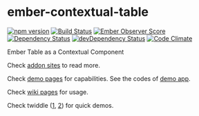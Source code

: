 # ember-contextual-table

[![npm version](https://badge.fury.io/js/ember-contextual-table.svg)](http://badge.fury.io/js/ember-contextual-table)
[![Build Status](https://travis-ci.org/tubitak-bilgem-yte/ember-contextual-table.svg?branch=master)](https://travis-ci.org/tubitak-bilgem-yte/ember-contextual-table)
[![Ember Observer Score](http://emberobserver.com/badges/ember-contextual-table.svg)](http://emberobserver.com/addons/ember-contextual-table)
[![Dependency Status](https://david-dm.org/tubitak-bilgem-yte/ember-contextual-table.svg)](https://david-dm.org/tubitak-bilgem-yte/ember-contextual-table)
[![devDependency Status](https://david-dm.org/tubitak-bilgem-yte/ember-contextual-table/dev-status.svg)](https://david-dm.org/tubitak-bilgem-yte/ember-contextual-table#info=devDependencies)
[![Code Climate](https://codeclimate.com/github/tubitak-bilgem-yte/ember-contextual-table/badges/gpa.svg)](https://codeclimate.com/github/tubitak-bilgem-yte/ember-contextual-table)


Ember Table as a Contextual Component

Check [addon sites](https://tubitak-bilgem-yte.github.io/ember-contextual-table/) to read more.

Check [demo pages](https://tubitak-bilgem-yte.github.io/ember-contextual-table/dist/index.html) for capabilities. See the codes of [demo app](https://github.com/tubitak-bilgem-yte/ember-contextual-table-demo).

Check [wiki pages](https://github.com/tubitak-bilgem-yte/ember-contextual-table/wiki) for usage.

Check twiddle ([1](https://ember-twiddle.com/6ef893dad915977f14d96274b23b72eb), [2](https://ember-twiddle.com/72952ce22be2f6f2b5d8f30400d2f51c)) for quick demos.

